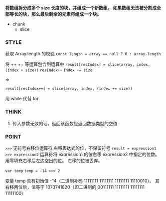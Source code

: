 **将数组拆分成多个 size 长度的块，并组成一个新数组。 如果数组无法被分割成全部等长的块，那么最后剩余的元素将组成一个块。**

* chunk
  * slice

### STYLE
获取 Array.length 的校验
`const length = array == null ? 0 : array.length`

将 ++ += 等运算包含到运算中
`result[resIndex] = slice(array, index, (index + size))`
`resIndex++`
`index += size`

=>

`result[resIndex++] = slice(array, index, (index += size))`

用 while 代替 for

### THINK
1. 传入参数无效的话，返回该函数应返回数据类型的空值

### POINT
`>>>` 无符号右移位运算符
右移表达式的位，不保留符号
`result = expression1 >>> expression2`
运算符将 expression1 的位右移 expression2 中指定的位数。  用零填充右移后左边空出的位。  右移的位被丢弃。

`var temp`
`temp = -14 >>> 2`

变量 temp 具有初始值 -14（二进制补码 11111111 11111111 11111111 11110010）。  其右移两位后，值等于 1073741820（即二进制的 00111111 11111111 11111111 11111100）
